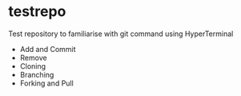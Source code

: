 # testrepo
Test repository to familiarise with git command using HyperTerminal
- Add and Commit
- Remove
- Cloning
- Branching
- Forking and Pull
